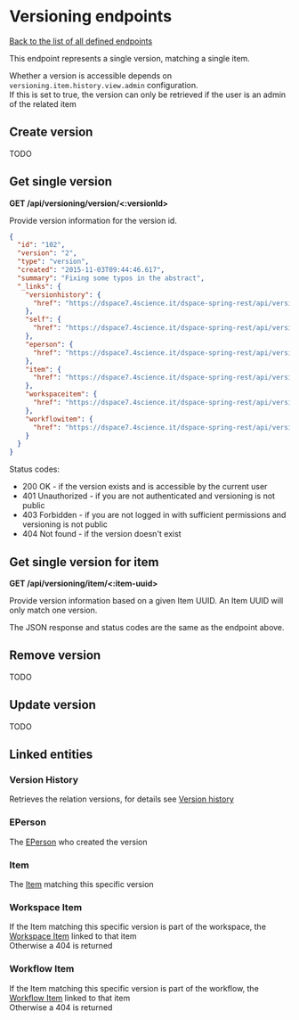 # Versioning endpoints

[Back to the list of all defined endpoints](endpoints.md)

This endpoint represents a single version, matching a single item.

Whether a version is accessible depends on `versioning.item.history.view.admin` configuration.  
If this is set to true, the version can only be retrieved if the user is an admin of the related item

## Create version

TODO

## Get single version

**GET /api/versioning/version/<:versionId>**

Provide version information for the version id.

```json
{
  "id": "102",
  "version": "2",
  "type": "version",
  "created": "2015-11-03T09:44:46.617",
  "summary": "Fixing some typos in the abstract",
  "_links": {
    "versionhistory": {
      "href": "https://dspace7.4science.it/dspace-spring-rest/api/versioning/versionhistory/10"
    },
    "self": {
      "href": "https://dspace7.4science.it/dspace-spring-rest/api/versioning/version/101"
    },
    "eperson": {
      "href": "https://dspace7.4science.it/dspace-spring-rest/api/versioning/version/101/eperson"
    },
    "item": {
      "href": "https://dspace7.4science.it/dspace-spring-rest/api/versioning/version/101/item"
    },
    "workspaceitem": {
      "href": "https://dspace7.4science.it/dspace-spring-rest/api/versioning/version/101/workspaceitem"
    },
    "workflowitem": {
      "href": "https://dspace7.4science.it/dspace-spring-rest/api/versioning/version/101/workflowitem"
    }
  }
}
```

Status codes:
* 200 OK - if the version exists and is accessible by the current user
* 401 Unauthorized - if you are not authenticated and versioning is not public
* 403 Forbidden - if you are not logged in with sufficient permissions and versioning is not public
* 404 Not found - if the version doesn't exist

## Get single version for item

**GET /api/versioning/item/<:item-uuid>**

Provide version information based on a given Item UUID. An Item UUID will only match one version.

The JSON response and status codes are the same as the endpoint above.

## Remove version

TODO

## Update version

TODO

## Linked entities

### Version History

Retrieves the relation versions, for details see [Version history](versionhistory.md)

### EPerson

The [EPerson](epersons.md) who created the version

### Item

The [Item](items.md) matching this specific version

### Workspace Item

If the Item matching this specific version is part of the workspace, the [Workspace Item](workspaceitems.md) linked to that item  
Otherwise a 404 is returned

### Workflow Item

If the Item matching this specific version is part of the workflow, the [Workflow Item](workflowitems.md) linked to that item  
Otherwise a 404 is returned
